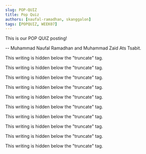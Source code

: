 ```yaml
---
slug: POP-QUIZ
title: Pop Quiz
authors: [naufal-ramadhan, skanggalon]
tags: [POPQUIZ, WEEK07]
---
```


This is our POP QUIZ posting!

-- Muhammad Naufal Ramadhan and Muhammad Zaid Ats Tsabit.

<!--truncate-->

This writing is hidden below the "truncate" tag.

This writing is hidden below the "truncate" tag.

This writing is hidden below the "truncate" tag.

This writing is hidden below the "truncate" tag.

This writing is hidden below the "truncate" tag.

This writing is hidden below the "truncate" tag.

This writing is hidden below the "truncate" tag.

This writing is hidden below the "truncate" tag.

This writing is hidden below the "truncate" tag.

This writing is hidden below the "truncate" tag.

